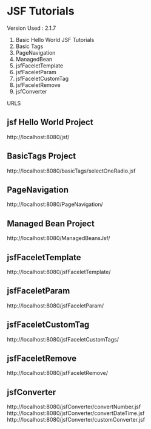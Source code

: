 # JSF Tutorials

Version Used : 2.1.7

1. Basic Hello World JSF Tutorials
2. Basic Tags
3. PageNavigation
4. ManagedBean
5. jsfFaceletTemplate
6. jsfFaceletParam
7. jsfFaceletCustomTag
8. jsfFaceletRemove
9. jsfConverter

URLS

jsf Hello World Project 
-----------
http://localhost:8080/jsf/

BasicTags Project
-----------------
http://localhost:8080/basicTags/selectOneRadio.jsf

PageNavigation
---------------
http://localhost:8080/PageNavigation/

Managed Bean Project
---------------------
http://localhost:8080/ManagedBeansJsf/

jsfFaceletTemplate
------------------
http://localhost:8080/jsfFaceletTemplate/

jsfFaceletParam
------------------
http://localhost:8080/jsfFaceletParam/

jsfFaceletCustomTag
------------------
http://localhost:8080/jsfFaceletCustomTags/

jsfFaceletRemove
------------------
http://localhost:8080/jsfFaceletRemove/

jsfConverter
-------------
http://localhost:8080/jsfConverter/convertNumber.jsf
http://localhost:8080/jsfConverter/convertDateTime.jsf
http://localhost:8080/jsfConverter/customConverter.jsf

